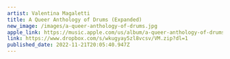 ```yaml
---
artist: Valentina Magaletti
title: A Queer Anthology of Drums (Expanded)
new_image: /images/a-queer-anthology-of-drums.jpg
apple_link: https://music.apple.com/us/album/a-queer-anthology-of-drums/1624541291
link: https://www.dropbox.com/s/wkugyay5zl8vcsv/VM.zip?dl=1
published_date: 2022-11-21T20:05:40.947Z
---
```

